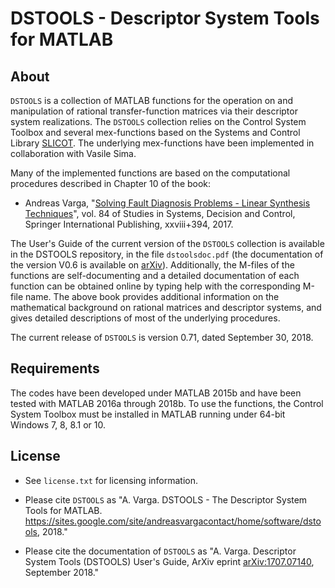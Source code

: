 # **DSTOOLS - Descriptor System Tools for MATLAB**  #


## About 

`DSTOOLS` is a collection of MATLAB functions for the operation on and 
manipulation of rational transfer-function matrices via their 
descriptor system realizations. The `DSTOOLS` collection relies on the 
Control System Toolbox and several mex-functions based on the Systems and Control Library 
[SLICOT](http://slicot.org/). The underlying mex-functions have been implemented in collaboration with Vasile Sima. 

Many of the implemented functions are based on the computational procedures described in 
Chapter 10 of the book:

* Andreas Varga, "[Solving Fault Diagnosis Problems - Linear Synthesis Techniques](http://www.springer.com/us/book/9783319515588)", vol. 84 of Studies in Systems, Decision and Control, Springer International Publishing, xxviii+394, 2017.

The User's Guide of the current version of the `DSTOOLS` collection is available in the DSTOOLS repository, in the file `dstoolsdoc.pdf` (the documentation of the version V0.6 is available on [arXiv](https://arxiv.org/abs/1707.07140)). Additionally, the M-files of the functions are self-documenting and a detailed documentation of each function can be obtained online by typing help with the corresponding M-file name. 
The above book provides additional information on the mathematical background on rational matrices and descriptor systems,
and gives detailed descriptions of most of the underlying procedures. 

The current release of `DSTOOLS` is version 0.71, dated September 30, 2018.

## Requirements

The codes have been developed under MATLAB 2015b and have been tested with MATLAB 2016a through 2018b. To use the functions, the Control System Toolbox must be installed in MATLAB running under 64-bit Windows 7, 8, 8.1 or 10. 

## License

* See `license.txt` for licensing information.

* Please cite `DSTOOLS` as "A. Varga. DSTOOLS - The Descriptor System Tools for MATLAB. https://sites.google.com/site/andreasvargacontact/home/software/dstools, 2018."

* Please cite the documentation of `DSTOOLS` as "A. Varga. Descriptor System Tools (DSTOOLS) User's Guide, ArXiv eprint [arXiv:1707.07140](https://arxiv.org/abs/1707.07140), September 2018."

